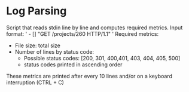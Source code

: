 # Log Parsing

Script that reads stdin line by line and computes required metrics.
Input format:
      '<IP Address> - [<date>] "GET /projects/260 HTTP/1.1" <status code> <file size>'
Required metrics:
- File size: total size
- Number of lines by status code:
  - Possible status codes: [200, 301, 400,401, 403, 404, 405, 500]
  - status codes printed in ascending order

These metrics are printed after every 10 lines and/or on a keyboard interruption (CTRL + C)
